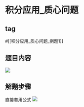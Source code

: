 # 积分应用_质心问题
## tag
#[[积分应用_质心问题_例题1]]
## 题目内容
![](https://rgdz-img.oss-cn-hangzhou.aliyuncs.com/img/20211023130708.png)
## 解题步骤
直接套用公式
![](https://rgdz-img.oss-cn-hangzhou.aliyuncs.com/img/20211023131010.png)